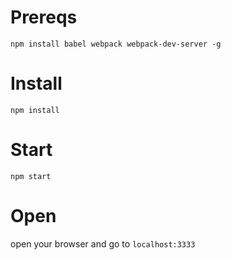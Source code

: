 # Prereqs
`npm install babel webpack webpack-dev-server -g`

# Install
`npm install`

# Start
`npm start`

# Open
open your browser and go to `localhost:3333`